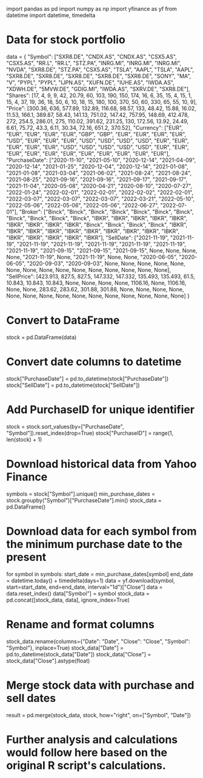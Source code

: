import pandas as pd
import numpy as np
import yfinance as yf
from datetime import datetime, timedelta

# Data for stock portfolio
data = {
    "Symbol": ["SXR8.DE", "CNDX.AS", "CNDX.AS", "CSX5.AS", "CSX5.AS", "RR.L", "RR.L", "STZ.PA", 
               "INRG.MI", "INRG.MI", "INRG.MI", "NVDA", "SXR8.DE", "STZ.PA", "CSX5.AS", "TSLA", 
               "AAPL", "TSLA", "AAPL", "SXR8.DE", "SXR8.DE", "SXR8.DE", "SXR8.DE", "SXR8.DE", 
               "SONY", "MA", "V", "PYPL", "PYPL", "IJPN.AS", "XUFN.DE", "IUHE.AS", "IWDA.AS", 
               "XDWH.DE", "5MVW.DE", "GDIG.MI", "IWDA.AS", "SXRV.DE", "SXR8.DE"],
    "Shares": [17, 4, 9, 9, 42, 20.79, 60, 103, 190, 150, 174, 16, 6, 35, 15, 4, 15, 1, 15, 4, 
               37, 19, 36, 18, 50, 6, 10, 18, 15, 180, 100, 370, 50, 60, 330, 65, 55, 10, 9],
    "Price": [300.36, 636, 577.89, 132.89, 116.68, 98.57, 133, 48.42, 15.88, 16.02, 11.53, 166.1, 
              389.87, 58.43, 141.13, 751.02, 147.42, 757.95, 148.69, 412.478, 272, 254.5, 286.01, 
              275, 110.02, 391.62, 231.25, 130, 172.56, 13.92, 24.49, 6.61, 75.72, 43.3, 6.11, 
              30.34, 72.16, 651.2, 370.52],
    "Currency": ["EUR", "EUR", "EUR", "EUR", "EUR", "GBP", "GBP", "EUR", "EUR", "EUR", "EUR", 
                 "USD", "EUR", "EUR", "EUR", "USD", "USD", "USD", "USD", "EUR", "EUR", "EUR", 
                 "EUR", "EUR", "USD", "USD", "USD", "USD", "USD", "EUR", "EUR", "EUR", "EUR", 
                 "EUR", "EUR", "EUR", "EUR", "EUR", "EUR", "EUR"],
    "PurchaseDate": ["2020-11-10", "2021-05-10", "2020-12-14", "2021-04-09", "2020-12-14", 
                     "2021-01-25", "2020-12-04", "2020-12-14", "2021-01-08", "2021-01-08", 
                     "2021-03-04", "2021-06-02", "2021-08-24", "2021-08-24", "2021-08-25", 
                     "2021-09-16", "2021-09-16", "2021-09-17", "2021-09-17", "2021-11-04", 
                     "2020-05-08", "2020-04-21", "2020-08-10", "2020-07-27", "2022-01-24", 
                     "2022-02-01", "2022-02-01", "2022-02-02", "2022-02-01", "2022-03-07", 
                     "2022-03-07", "2022-03-07", "2022-03-21", "2022-05-10", "2022-05-06", 
                     "2022-05-06", "2022-05-06", "2022-06-27", "2022-07-01"],
    "Broker": ["Binck", "Binck", "Binck", "Binck", "Binck", "Binck", "Binck", "Binck", 
               "Binck", "Binck", "Binck", "IBKR", "IBKR", "IBKR", "IBKR", "IBKR", 
               "IBKR", "IBKR", "IBKR", "IBKR", "Binck", "Binck", "Binck", "Binck", 
               "IBKR", "IBKR", "IBKR", "IBKR", "IBKR", "IBKR", "IBKR", "IBKR", "IBKR", 
               "IBKR", "IBKR", "IBKR", "IBKR", "IBKR", "IBKR"],
    "SellDate": ["2021-11-19", "2021-11-19", "2021-11-19", "2021-11-19", "2021-11-19", 
                 "2021-11-19", "2021-11-19", "2021-11-19", "2021-09-15", "2021-09-15", 
                 "2021-09-15", None, None, None, None, "2021-11-19", None, "2021-11-19", 
                 None, None, "2020-06-05", "2020-06-05", "2020-09-03", "2020-09-03", 
                 None, None, None, None, None, None, None, None, None, None, None, None, 
                 None, None, None],
    "SellPrice": [423.913, 827.5, 827.5, 147.332, 147.332, 135.493, 135.493, 61.5, 
                  10.843, 10.843, 10.843, None, None, None, None, 1106.16, None, 
                  1106.16, None, None, 283.62, 283.62, 301.88, 301.88, None, None, 
                  None, None, None, None, None, None, None, None, None, None, None, 
                  None, None]
}

# Convert to DataFrame
stock = pd.DataFrame(data)

# Convert date columns to datetime
stock["PurchaseDate"] = pd.to_datetime(stock["PurchaseDate"])
stock["SellDate"] = pd.to_datetime(stock["SellDate"])

# Add PurchaseID for unique identifier
stock = stock.sort_values(by=["PurchaseDate", "Symbol"]).reset_index(drop=True)
stock["PurchaseID"] = range(1, len(stock) + 1)

# Download historical data from Yahoo Finance
symbols = stock["Symbol"].unique()
min_purchase_dates = stock.groupby("Symbol")["PurchaseDate"].min()
stock_data = pd.DataFrame()

# Download data for each symbol from the minimum purchase date to the present
for symbol in symbols:
    start_date = min_purchase_dates[symbol]
    end_date = datetime.today() + timedelta(days=1)
    data = yf.download(symbol, start=start_date, end=end_date, interval="1d")["Close"]
    data = data.reset_index()
    data["Symbol"] = symbol
    stock_data = pd.concat([stock_data, data], ignore_index=True)

# Rename and format columns
stock_data.rename(columns={"Date": "Date", "Close": "Close", "Symbol": "Symbol"}, inplace=True)
stock_data["Date"] = pd.to_datetime(stock_data["Date"])
stock_data["Close"] = stock_data["Close"].astype(float)

# Merge stock data with purchase and sell dates
result = pd.merge(stock_data, stock, how="right", on=["Symbol", "Date"])

# Further analysis and calculations would follow here based on the original R script's calculations.
